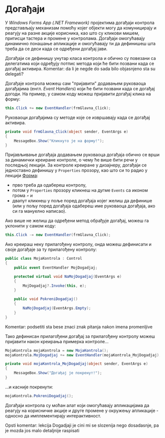 # Догађаји

У *Windows Forms App (.NET Framework)* пројектима догађаји контрола
представљају механизам помоћу којег објекти могу да комуницирају и реагују на
разне акције корисника, као што су кликови мишем, притисци тастера и промене у
контролама. Догађаји омогућавају динамично понашање апликације и омогућавају ти
да дефинишеш шта треба да се деси када се одређени догађај јави.

Догађаји се дефинишу унутар класа контрола и обично су повезани са делегатима
који одређују потпис метода који ће бити позвани када се догађај активира. Komentar: da li je negde do sada bilo objasnjeno sta su delegati?

Догађаје контрола можеш сам "пријавити" додавањем руковаоца догађајима
(енгл. *Event Handlers*) који ће бити позвани када се догађај догоди. На
пример, у самом коду можеш пријавити догађај клика на форму:

```cs
this.Click += new EventHandler(frmGlavna_Click);
```

Руковаоци догађајима су методе које се извршавају када се догађај активира.

```cs
private void frmGlavna_Click(object sender, EventArgs e)
{
    MessageBox.Show("Кликнуто је на форму!");
}
```

Пријављивање догађаја додавањем руковаоца догађаја обично се врши за динамички
креиране контроле, о чему ће више бити речи у последњој лекцији. За контроле
креиране у дизајнеру, догађаји се једноставно дефинишу у `Properties` прозору,
као што си то радио у лекцији [Форма](./forma.md):

* прво треба да одабереш контролу,
* потом у `Properties` прозору кликнеш на дугме `Events` са иконом грома `🗲` и
* двапут кликнеш у поље поред догађаја којег желиш да дефинише (или у пољу поред
догађаја одабереш име руковаоца догађаја, ако си га мануелно написао).

Ако више не желиш да одређени метод обрађује догађај, можеш га уклонити у
самом коду:

```cs
this.Click -= new EventHandler(frmGlavna_Click);
```

Ако креираш неку прилагођену контролу, онда можеш дефинисати и своје догађаје
за ту прилагођену контролу:

```cs
public class MojaKontrola : Control
{
    public event EventHandler MojDogadjaj;

    protected virtual void NaMojDogadjaj(EventArgs e)
    {
        MojDogadjaj?.Invoke(this, e);
    }

    public void PokreniDogadjaj()
    {
        NaMojDogadjaj(EventArgs.Empty);
    }
}
```
Komentar: podsetiti sta bese znaci znak pitanja nakon imena promenljive

Тако дефинисан прилагођени догађај за прилагођену контролу можеш пријавити
након креирања примерка контроле...

```cs
MojaKontrola mojaKontrola = new MojaKontrola();
mojaKontrola.MojDogadjaj += new EventHandler(mojaKontrola_MojDogadjaj);

private void mojaKontrola_MojDogadjaj(object sender, EventArgs e)
{
    MessageBox.Show("Догађај је покренут!");
}
```

...и касније покренути:

```cs
mojaKontrola.PokreniDogadjaj();
```

Догађаји контрола су моћан алат који омогућавају апликацијама да реагују на
корисничке акције и друге промене у окружењу апликације - односно да
имплементирају интерактивност.

Opsti komentar: lekcija Dogadjaji je cini mi se slozenija nego dosadasnje, pa je mozda jos malo detaljnije raspisati
